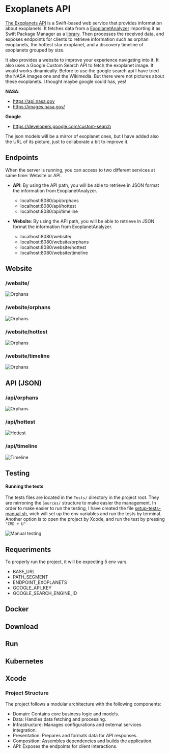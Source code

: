 # Exoplanets API

[The Exoplanets API](https://github.com/rpairo/exoplanets-api) is a Swift-based web service that provides information about exoplanets. It fetches data from a [ExoplanetAnalyzer](https://github.com/rpairo/exoplanets) importing it as Swift Package Manager as a [library](https://github.com/rpairo/exoplanets/releases/tag/v1.0.12). Then processes the received data, and exposes endpoints for clients to retrieve information such as orphan exoplanets, the hottest star exoplanet, and a discovery timeline of exoplanets grouped by size.

It also provides a website to improve your experience navigating into it.
It also uses a Google Custom Search API to fetch the exoplanet image. It would works dinamically. Before to use the google search api I have tried the NASA images one and the Wikimedia. But there were not pictures about these exoplanets. I thought maybe google could has, yes!

**NASA**:
- https://api.nasa.gov
- https://images.nasa.gov/

**Google**
- https://developers.google.com/custom-search


The json models will be a mirror of exoplanet ones, but I have added also the URL of its picture, just to collaborate a bit to improve it.

## Endpoints
When the server is running, you can access to two different services at same time: Website or API.

- **API**: By using the API path, you will be able to retrieve in JSON format the information from ExoplanetAnalyzer.
    - localhost:8080/api/orphans
    - localhost:8080/api/hottest
    - localhost:8080/api/timeline

- **Website**: By using the API path, you will be able to retrieve in JSON format the information from ExoplanetAnalyzer.
    - localhost:8080/website/
    - localhost:8080/website/orphans
    - localhost:8080/website/hottest
    - localhost:8080/website/timeline

## Website
### /website/
![Orphans](https://github.com/user-attachments/assets/68e81179-8401-4553-8c59-3e358f9fec6d)

### /website/orphans
![Orphans](https://github.com/user-attachments/assets/defc00f0-b745-4cc4-a748-6099f15d0c84)

### /website/hottest
![Orphans](https://github.com/user-attachments/assets/ca940fc4-d4b4-45fb-a0a4-498290d8f841)

### /website/timeline
![Orphans](https://github.com/user-attachments/assets/38a6008d-f561-43e0-9346-30546a6cbd3e)


## API (JSON)
### /api/orphans
![Orphans](https://github.com/user-attachments/assets/8b2bc416-af59-4741-9693-26a87121147c)


### /api/hottest
![Hottest](https://github.com/user-attachments/assets/b8b66bd0-6af6-43a7-b040-a9605a764291)

### /api/timeline
![Timeline](https://github.com/user-attachments/assets/e36eeb0f-c700-4173-ac6b-1d911f4923a6)


## Testing
#### Running the tests
The tests files are located in the `Tests/` directory in the project root. They are mirroning the `Sources/` structure to make easier the management.
In order to make easier to run the testing, I have created the file [setup-tests-manual.sh](setup-tests-manual.sh), wich will set up the env variables and run the tests by terminal.
Another option is to open the project by Xcode, and run the test by pressing `"CMD + U"`

![Manual testing](https://github.com/user-attachments/assets/491e9f3f-659c-4a21-8301-5959a4e18131)

## Requeriments
To properly run the project, it will be expecting 5 env vars.
- BASE_URL
- PATH_SEGMENT
- ENDPOINT_EXOPLANETS
- GOOGLE_API_KEY
- GOOGLE_SEARCH_ENGINE_ID

## Docker

## Download

## Run

## Kubernetes

## Xcode


### Project Structure
The project follows a modular architecture with the following components:
- Domain: Contains core business logic and models.
- Data: Handles data fetching and processing.
- Infrastructure: Manages configurations and external services integration.
- Presentation: Prepares and formats data for API responses.
- Composition: Assembles dependencies and builds the application.
- API: Exposes the endpoints for client interactions.
